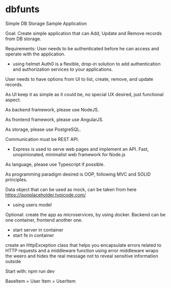 # dbfunts
Simple DB Storage Sample Application

Goal:
Create simple application that can Add, Update and Remove records from DB storage.

Requirements:
User needs to be authenticated before he can access and operate with the application.
- using helmet
Auth0 is a flexible, drop-in solution to add authentication and authorization services to your applications.

User needs to have options from UI to list, create, remove, and update records.

As UI keep it as simple as it could be, no special UX desired, just functional aspect.

 

As backend framework, please use NodeJS.

As frontend framework, please use AngularJS.

As storage, please use PostgreSQL.

Communication must be REST API.
- Express is used to serve web pages and implement an API. Fast, unopinionated, minimalist web framework for Node.js

 

As language, please use Typescript if possible.

As programming paradigm desired is OOP, following MVC and SOLID principles.

 

Data object that can be used as mock, can be taken from here https://jsonplaceholder.typicode.com/
- using users model
  

Optional: create the app as microservices, by using docker. Backend can be one container, frontend another one.
- start server in container
- start fe in container


create an HttpException class that helps you encapsulate errors related to HTTP requests and a middleware function 
using error middleware wraps the weero and hides the real message not to reveal sensitive information outside

Start with: 
npm run dev



BaseItem = User
Item = UserItem